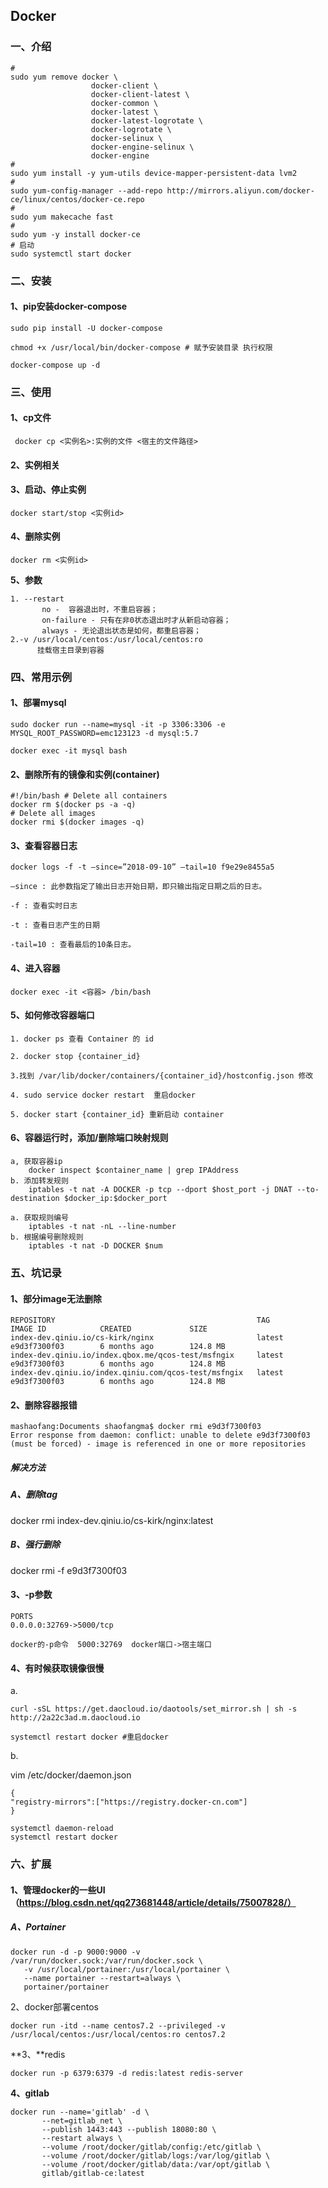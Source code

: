 ## Docker

### 一、介绍

```shell
# 
sudo yum remove docker \
                  docker-client \
                  docker-client-latest \
                  docker-common \
                  docker-latest \
                  docker-latest-logrotate \
                  docker-logrotate \
                  docker-selinux \
                  docker-engine-selinux \
                  docker-engine
#                 
sudo yum install -y yum-utils device-mapper-persistent-data lvm2
# 
sudo yum-config-manager --add-repo http://mirrors.aliyun.com/docker-ce/linux/centos/docker-ce.repo
# 
sudo yum makecache fast
# 
sudo yum -y install docker-ce
# 启动
sudo systemctl start docker
```




### 二、安装

#### 1、pip安装docker-compose

```shell
sudo pip install -U docker-compose

chmod +x /usr/local/bin/docker-compose # 赋予安装目录 执行权限

docker-compose up -d
```

### 三、使用

#### 1、cp文件

```shell
 docker cp <实例名>:实例的文件 <宿主的文件路径>
```

#### 2、实例相关

#### 3、启动、停止实例

```shell
docker start/stop <实例id>
```

#### 4、删除实例

```shell
docker rm <实例id>
```

**5、参数**

```shell
1. --restart
       no -  容器退出时，不重启容器；
       on-failure - 只有在非0状态退出时才从新启动容器；
       always - 无论退出状态是如何，都重启容器；
2.-v /usr/local/centos:/usr/local/centos:ro  
      挂载宿主目录到容器
```



### 四、常用示例

#### 1、部署mysql

```shell
sudo docker run --name=mysql -it -p 3306:3306 -e MYSQL_ROOT_PASSWORD=emc123123 -d mysql:5.7

docker exec -it mysql bash
```

#### 2、删除所有的镜像和实例(container)
```shell
#!/bin/bash # Delete all containers 
docker rm $(docker ps -a -q)
# Delete all images
docker rmi $(docker images -q)
```

#### 3、查看容器日志

```shell
docker logs -f -t –since=”2018-09-10” –tail=10 f9e29e8455a5

–since : 此参数指定了输出日志开始日期，即只输出指定日期之后的日志。

-f : 查看实时日志

-t : 查看日志产生的日期

-tail=10 : 查看最后的10条日志。
```

#### 4、进入容器

```shell
docker exec -it <容器> /bin/bash
```

#### 5、如何修改容器端口

```shell
1. docker ps 查看 Container 的 id

2. docker stop {container_id}

3.找到 /var/lib/docker/containers/{container_id}/hostconfig.json 修改

4. sudo service docker restart  重启docker

5. docker start {container_id} 重新启动 container

```

#### 6、容器运行时，添加/删除端口映射规则

```shell
a, 获取容器ip  
    docker inspect $container_name | grep IPAddress
b. 添加转发规则  
    iptables -t nat -A DOCKER -p tcp --dport $host_port -j DNAT --to-destination $docker_ip:$docker_port  
```


```shell
a. 获取规则编号 
    iptables -t nat -nL --line-number 
b. 根据编号删除规则 
    iptables -t nat -D DOCKER $num
```

### 五、坑记录 

#### 1、部分image无法删除
```shell
REPOSITORY                                             TAG                 IMAGE ID            CREATED             SIZE
index-dev.qiniu.io/cs-kirk/nginx                       latest              e9d3f7300f03        6 months ago        124.8 MB
index-dev.qiniu.io/index.qbox.me/qcos-test/msfngix     latest              e9d3f7300f03        6 months ago        124.8 MB
index-dev.qiniu.io/index.qiniu.com/qcos-test/msfngix   latest              e9d3f7300f03        6 months ago        124.8 MB
```

#### 2、删除容器报错

```shell
mashaofang:Documents shaofangma$ docker rmi e9d3f7300f03
Error response from daemon: conflict: unable to delete e9d3f7300f03 (must be forced) - image is referenced in one or more repositories
```

##### 解决方法

##### A、删除tag

docker rmi index-dev.qiniu.io/cs-kirk/nginx:latest


##### B、强行删除

docker rmi -f e9d3f7300f03        


#### 3、-p参数
```shell
PORTS
0.0.0.0:32769->5000/tcp

docker的-p命令  5000:32769  docker端口->宿主端口
```

#### 4、有时候获取镜像很慢

a.

```shell
curl -sSL https://get.daocloud.io/daotools/set_mirror.sh | sh -s http://2a22c3ad.m.daocloud.io

systemctl restart docker #重启docker
```

b.

vim /etc/docker/daemon.json

```shell
{
"registry-mirrors":["https://registry.docker-cn.com"]
}
```

```shell
systemctl daemon-reload
systemctl restart docker
```



### 六、扩展

#### 1、管理docker的一些UI（https://blog.csdn.net/qq273681448/article/details/75007828/）

##### A、Portainer
```shell
docker run -d -p 9000:9000 -v /var/run/docker.sock:/var/run/docker.sock \
   -v /usr/local/portainer:/usr/local/portainer \
   --name portainer --restart=always \
   portainer/portainer
```

2、docker部署centos

```shell
docker run -itd --name centos7.2 --privileged -v /usr/local/centos:/usr/local/centos:ro centos7.2
```

**3、**redis

```shell
docker run -p 6379:6379 -d redis:latest redis-server
```

**4、gitlab**

```shell
docker run --name='gitlab' -d \
       --net=gitlab_net \
       --publish 1443:443 --publish 18080:80 \
       --restart always \
       --volume /root/docker/gitlab/config:/etc/gitlab \
       --volume /root/docker/gitlab/logs:/var/log/gitlab \
       --volume /root/docker/gitlab/data:/var/opt/gitlab \
       gitlab/gitlab-ce:latest
```
